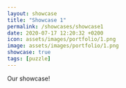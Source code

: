 ```yaml
---
layout: showcase
title: "Showcase 1"
permalink: /showcases/showcase1
date: 2020-07-17 12:20:32 +0200
icon: assets/images/portfolio/1.png
image: assets/images/portfolio/1.png
showcase: true
tags: [puzzle]
---
```


Our showcase!